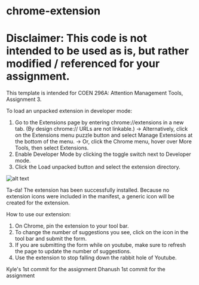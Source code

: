 # chrome-extension

# Disclaimer: This code is not intended to be used as is, but rather modified / referenced for your assignment.

This template is intended for COEN 296A: Attention Management Tools, Assignment 3.

To load an unpacked extension in developer mode:
1. Go to the Extensions page by entering chrome://extensions in a new tab. (By design chrome:// URLs are not linkable.)
    -> Alternatively, click on the Extensions menu puzzle button and select Manage Extensions at the bottom of the menu.
    -> Or, click the Chrome menu, hover over More Tools, then select Extensions.
2. Enable Developer Mode by clicking the toggle switch next to Developer mode.
3. Click the Load unpacked button and select the extension directory.

![alt text](https://user-images.githubusercontent.com/36625317/233700422-adeff59a-a61c-4835-94ee-aba861cd6d9f.png)

Ta-da! The extension has been successfully installed. Because no extension icons were included in the manifest, a generic icon will be created for the extension.


How to use our extension:
1. On Chrome, pin the extension to your tool bar.
2. To change the number of suggestions you see, click on the icon in the tool bar and submit the form.
3. If you are submitting the form while on youtube, make sure to refresh the page to update the number of suggestions.
4. Use the extension to stop falling down the rabbit hole of Youtube. 


Kyle's 1st commit for the assignment
Dhanush 1st commit for the assignment